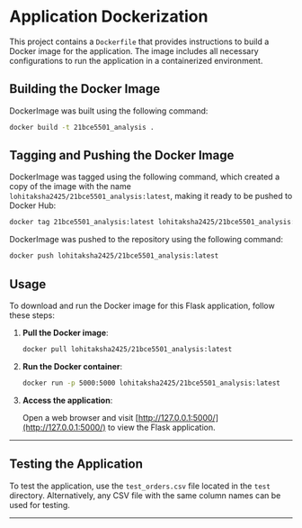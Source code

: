# Application Dockerization

This project contains a `Dockerfile` that provides instructions to build a Docker image for the application. The image includes all necessary configurations to run the application in a containerized environment.

## Building the Docker Image

DockerImage was built using the following command:

```sh
docker build -t 21bce5501_analysis .
```

## Tagging and Pushing the Docker Image

DockerImage was tagged using the following command, which created a copy of the image with the name `lohitaksha2425/21bce5501_analysis:latest`, making it ready to be pushed to Docker Hub:

```sh
docker tag 21bce5501_analysis:latest lohitaksha2425/21bce5501_analysis:latest
```

DockerImage was pushed to the repository using the following command:

```sh
docker push lohitaksha2425/21bce5501_analysis:latest
```

## Usage

To download and run the Docker image for this Flask application, follow these steps:

1. **Pull the Docker image**:

    ```sh
    docker pull lohitaksha2425/21bce5501_analysis:latest
    ```

2. **Run the Docker container**:

    ```sh
    docker run -p 5000:5000 lohitaksha2425/21bce5501_analysis:latest
    ```

3. **Access the application**:

    Open a web browser and visit [http://127.0.0.1:5000/](http://127.0.0.1:5000/) to view the Flask application.

---

## Testing the Application

To test the application, use the `test_orders.csv` file located in the `test` directory. Alternatively, any CSV file with the same column names can be used for testing.

---
